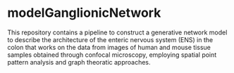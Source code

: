 # modelGanglionicNetwork

This repository contains a pipeline to construct a generative network model to describe the architecture of the enteric nervous system (ENS) in the colon that works on the data from images of human and mouse tissue samples obtained through confocal microscopy, employing spatial point pattern analysis and graph theoratic approaches.